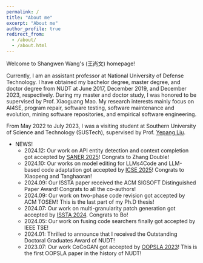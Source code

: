 ```yaml
---
permalink: /
title: "About me"
excerpt: "About me"
author_profile: true
redirect_from: 
  - /about/
  - /about.html
---
```


Welcome to Shangwen Wang's (王尚文) homepage!

Currently, I am an assistant professor at National University of Defense Technology. I have obtained my bachelor degree, master degree, and doctor degree from NUDT at June 2017, December 2019, and December 2023, respectively. During my master and doctor study, I was honored to be supervised by Prof. Xiaoguang Mao. My research interests mainly focus on AI4SE, program repair, software testing, software maintenance and evolution, mining software repositories, and empirical software engineering.

From May 2022 to July 2023, I was a visiting student at Southern University of Science and Technology (SUSTech), supervised by Prof. [Yepang Liu](https://yepangliu.github.io/).

* NEWS!
  * 2024.12: Our work on API entity detection and context completion got accepted by [SANER 2025](https://conf.researchr.org/home/saner-2025)! Congrats to Zhang Double!
  * 2024.10: Our works on model editing for LLMs4Code and LLM-based code adaptation got accepted by [ICSE 2025](https://conf.researchr.org/home/icse-2025)! Congrats to Xiaopeng and Tanghaoran!
  * 2024.09: Our ISSTA paper received the ACM SIGSOFT Distinguished Paper Award! Congrats to all the co-authors!
  * 2024.09: Our work on two-phase code revision got accepted by ACM TOSEM! This is the last part of my Ph.D thesis!
  * 2024.07: Our work on multi-granularity patch generation got accepted by [ISSTA 2024](https://2024.issta.org/). Congrats to Bo!
  * 2024.05: Our work on fusing code searchers finally got accepted by IEEE TSE!
  * 2024.01: Thrilled to announce that I received the Outstanding Doctoral Graduates Award of NUDT!
  * 2023.07: Our work CoCoGAN got accepted by [OOPSLA 2023](https://2023.splashcon.org/track/splash-2023-oopsla)! This is the first OOPSLA paper in the history of NUDT! 
  
